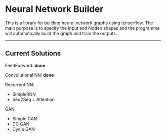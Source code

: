 Neural Network Builder
===================

This is a library for building neural network graphs using tensorflow. The main purpose is to specify the input and hidden shapes and the programme will automatically build the graph and train the outputs.

----------


Current Solutions
-------------
FeedForward: **done**

Convolutional NN: **done**

Recurrent NN: 

- SimpleRNN 
- Seq2Seq + Attention 

GAN 

- Simple GAN
- DC GAN
- Cycle GAN


